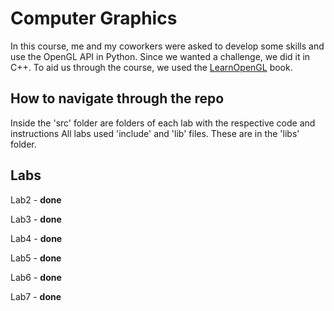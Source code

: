 # Computer Graphics

In this course, me and my coworkers were asked to develop some skills and use the OpenGL API in Python. Since we wanted a challenge, we did it in C++.
To aid us through the course, we used the [LearnOpenGL](https://learnopengl.com/) book.

## How to navigate through the repo

Inside the 'src' folder are folders of each lab with the respective code and instructions
All labs used 'include' and 'lib' files. These are in the 'libs' folder.

## Labs

Lab2 - **done**

Lab3 - **done**

Lab4 - **done**

Lab5 - **done**

Lab6 - **done**

Lab7 - **done**
